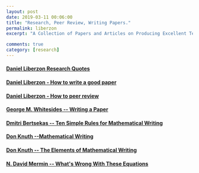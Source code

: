 ```yaml
---
layout: post
date: 2019-03-11 00:06:00
title: "Research, Peer Review, Writing Papers."
permalink: liberzon
excerpt: "A Collection of Papers and Articles on Producing Excellent Technical Material"

comments: true
category: [research]
---
```


#### [Daniel Liberzon Research Quotes](http://liberzon.csl.illinois.edu/quote-research.html)

#### [Daniel Liberzon - How to write a good paper](http://liberzon.csl.illinois.edu/writing-guidelines.html)

#### [Daniel Liberzon - How to peer review](http://liberzon.csl.illinois.edu/peer-review.pdf)

#### [George M. Whitesides -- Writing a Paper](https://onlinelibrary.wiley.com/doi/pdf/10.1002/adma.200400767)

#### [Dmitri Bertsekas -- Ten Simple Rules for Mathematical Writing](http://newslab.ece.ohio-state.edu/for%20students/resources/tenrules.pdf)


#### [Don Knuth --Mathematical Writing](http://jmlr.csail.mit.edu/reviewing-papers/knuth_mathematical_writing.pdf)

#### [Don Knuth -- The Elements of Mathematical Writing](https://www.mendeley.com/viewer/?fileId=36fa79c8-f907-0861-18b9-db563e2ef45f&documentId=7933d91e-f248-3103-9132-4657a82411f2)

#### [N. David Mermin -- What's Wrong With These Equations](https://www.mendeley.com/viewer/?fileId=6a8199f8-2d25-e7ef-28ac-579137975e93&documentId=779c442f-635a-3d6a-b64f-7ee8315d8aa2)
